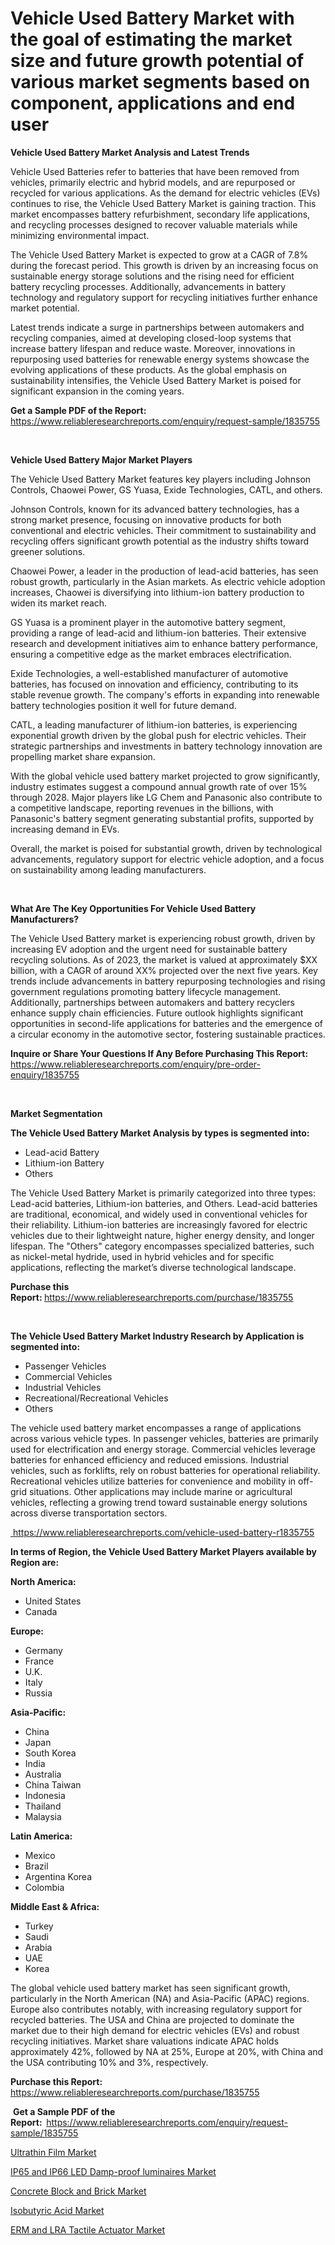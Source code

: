 <p><h1>Vehicle Used Battery Market with the goal of estimating the market size and future growth potential of various market segments based on component, applications and end user</h1></p><p><strong>Vehicle Used Battery Market Analysis and Latest Trends</strong></p>
<p><p>Vehicle Used Batteries refer to batteries that have been removed from vehicles, primarily electric and hybrid models, and are repurposed or recycled for various applications. As the demand for electric vehicles (EVs) continues to rise, the Vehicle Used Battery Market is gaining traction. This market encompasses battery refurbishment, secondary life applications, and recycling processes designed to recover valuable materials while minimizing environmental impact.</p><p>The Vehicle Used Battery Market is expected to grow at a CAGR of 7.8% during the forecast period. This growth is driven by an increasing focus on sustainable energy storage solutions and the rising need for efficient battery recycling processes. Additionally, advancements in battery technology and regulatory support for recycling initiatives further enhance market potential. </p><p>Latest trends indicate a surge in partnerships between automakers and recycling companies, aimed at developing closed-loop systems that increase battery lifespan and reduce waste. Moreover, innovations in repurposing used batteries for renewable energy systems showcase the evolving applications of these products. As the global emphasis on sustainability intensifies, the Vehicle Used Battery Market is poised for significant expansion in the coming years.</p></p>
<p><strong>Get a Sample PDF of the Report:&nbsp;</strong> <a href="https://www.reliableresearchreports.com/enquiry/request-sample/1835755?utm_campaign=24&utm_medium=2&utm_source=Github&utm_content=ia&utm_term=16102024&utm_id=vehicle-used-battery">https://www.reliableresearchreports.com/enquiry/request-sample/1835755</a></p>
<p>&nbsp;</p>
<p><strong>Vehicle Used Battery Major Market Players</strong></p>
<p><p>The Vehicle Used Battery Market features key players including Johnson Controls, Chaowei Power, GS Yuasa, Exide Technologies, CATL, and others. </p><p>Johnson Controls, known for its advanced battery technologies, has a strong market presence, focusing on innovative products for both conventional and electric vehicles. Their commitment to sustainability and recycling offers significant growth potential as the industry shifts toward greener solutions.</p><p>Chaowei Power, a leader in the production of lead-acid batteries, has seen robust growth, particularly in the Asian markets. As electric vehicle adoption increases, Chaowei is diversifying into lithium-ion battery production to widen its market reach.</p><p>GS Yuasa is a prominent player in the automotive battery segment, providing a range of lead-acid and lithium-ion batteries. Their extensive research and development initiatives aim to enhance battery performance, ensuring a competitive edge as the market embraces electrification.</p><p>Exide Technologies, a well-established manufacturer of automotive batteries, has focused on innovation and efficiency, contributing to its stable revenue growth. The company's efforts in expanding into renewable battery technologies position it well for future demand.</p><p>CATL, a leading manufacturer of lithium-ion batteries, is experiencing exponential growth driven by the global push for electric vehicles. Their strategic partnerships and investments in battery technology innovation are propelling market share expansion.</p><p>With the global vehicle used battery market projected to grow significantly, industry estimates suggest a compound annual growth rate of over 15% through 2028. Major players like LG Chem and Panasonic also contribute to a competitive landscape, reporting revenues in the billions, with Panasonic's battery segment generating substantial profits, supported by increasing demand in EVs.</p><p>Overall, the market is poised for substantial growth, driven by technological advancements, regulatory support for electric vehicle adoption, and a focus on sustainability among leading manufacturers.</p></p>
<p>&nbsp;</p>
<p><strong>What Are The Key Opportunities For Vehicle Used Battery Manufacturers?</strong></p>
<p><p>The Vehicle Used Battery market is experiencing robust growth, driven by increasing EV adoption and the urgent need for sustainable battery recycling solutions. As of 2023, the market is valued at approximately $XX billion, with a CAGR of around XX% projected over the next five years. Key trends include advancements in battery repurposing technologies and rising government regulations promoting battery lifecycle management. Additionally, partnerships between automakers and battery recyclers enhance supply chain efficiencies. Future outlook highlights significant opportunities in second-life applications for batteries and the emergence of a circular economy in the automotive sector, fostering sustainable practices.</p></p>
<p><strong>Inquire or Share Your Questions If Any Before Purchasing This Report:</strong> <a href="https://www.reliableresearchreports.com/enquiry/pre-order-enquiry/1835755?utm_campaign=24&utm_medium=2&utm_source=Github&utm_content=ia&utm_term=16102024&utm_id=vehicle-used-battery">https://www.reliableresearchreports.com/enquiry/pre-order-enquiry/1835755</a></p>
<p>&nbsp;</p>
<p><strong>Market Segmentation</strong></p>
<p><strong>The Vehicle Used Battery Market Analysis by types is segmented into:</strong></p>
<p><ul><li>Lead-acid Battery</li><li>Lithium-ion Battery</li><li>Others</li></ul></p>
<p><p>The Vehicle Used Battery Market is primarily categorized into three types: Lead-acid batteries, Lithium-ion batteries, and Others. Lead-acid batteries are traditional, economical, and widely used in conventional vehicles for their reliability. Lithium-ion batteries are increasingly favored for electric vehicles due to their lightweight nature, higher energy density, and longer lifespan. The "Others" category encompasses specialized batteries, such as nickel-metal hydride, used in hybrid vehicles and for specific applications, reflecting the market’s diverse technological landscape.</p></p>
<p><strong>Purchase this Report:&nbsp;</strong><a href="https://www.reliableresearchreports.com/purchase/1835755?utm_campaign=24&utm_medium=2&utm_source=Github&utm_content=ia&utm_term=16102024&utm_id=vehicle-used-battery">https://www.reliableresearchreports.com/purchase/1835755</a></p>
<p>&nbsp;</p>
<p><strong>The Vehicle Used Battery Market Industry Research by Application is segmented into:</strong></p>
<p><ul><li>Passenger Vehicles</li><li>Commercial Vehicles</li><li>Industrial Vehicles</li><li>Recreational/Recreational Vehicles</li><li>Others</li></ul></p>
<p><p>The vehicle used battery market encompasses a range of applications across various vehicle types. In passenger vehicles, batteries are primarily used for electrification and energy storage. Commercial vehicles leverage batteries for enhanced efficiency and reduced emissions. Industrial vehicles, such as forklifts, rely on robust batteries for operational reliability. Recreational vehicles utilize batteries for convenience and mobility in off-grid situations. Other applications may include marine or agricultural vehicles, reflecting a growing trend toward sustainable energy solutions across diverse transportation sectors.</p></p>
<p><a href="https://www.reliableresearchreports.com/vehicle-used-battery-r1835755?utm_campaign=24&utm_medium=2&utm_source=Github&utm_content=ia&utm_term=16102024&utm_id=vehicle-used-battery">&nbsp;https://www.reliableresearchreports.com/vehicle-used-battery-r1835755</a></p>
<p><strong>In terms of Region, the Vehicle Used Battery Market Players available by Region are:</strong></p>
<p>
    <p> <strong> North America: </strong>
        <ul>
            <li>United States</li>
            <li>Canada</li>
        </ul>
        </p> 
    <p> <strong> Europe: </strong>
        <ul>
            <li>Germany</li>
            <li>France</li>
            <li>U.K.</li>
            <li>Italy</li>
            <li>Russia</li>
        </ul>
        </p> 
    <p> <strong> Asia-Pacific: </strong>
        <ul>
            <li>China</li>
            <li>Japan</li>
            <li>South Korea</li>
            <li>India</li>
            <li>Australia</li>
            <li>China Taiwan</li>
            <li>Indonesia</li>
            <li>Thailand</li>
            <li>Malaysia</li>
        </ul>
        </p> 
    <p> <strong> Latin America: </strong>
        <ul>
            <li>Mexico</li>
            <li>Brazil</li>
            <li>Argentina Korea</li>
            <li>Colombia</li>
        </ul>
        </p> 
    <p> <strong> Middle East & Africa: </strong>
        <ul>
            <li>Turkey</li>
            <li>Saudi</li>
            <li>Arabia</li>
            <li>UAE</li>
            <li>Korea</li>
        </ul>
    </p>
    </p>
<p><p>The global vehicle used battery market has seen significant growth, particularly in the North American (NA) and Asia-Pacific (APAC) regions. Europe also contributes notably, with increasing regulatory support for recycled batteries. The USA and China are projected to dominate the market due to their high demand for electric vehicles (EVs) and robust recycling initiatives. Market share valuations indicate APAC holds approximately 42%, followed by NA at 25%, Europe at 20%, with China and the USA contributing 10% and 3%, respectively.</p></p>
<p><strong>Purchase this Report: </strong><a href="https://www.reliableresearchreports.com/purchase/1835755?utm_campaign=24&utm_medium=2&utm_source=Github&utm_content=ia&utm_term=16102024&utm_id=vehicle-used-battery">https://www.reliableresearchreports.com/purchase/1835755</a></p>
<p>&nbsp;<strong>Get a Sample PDF of the Report:&nbsp;&nbsp;</strong><a href="https://www.reliableresearchreports.com/enquiry/request-sample/1835755?utm_campaign=24&utm_medium=2&utm_source=Github&utm_content=ia&utm_term=16102024&utm_id=vehicle-used-battery">https://www.reliableresearchreports.com/enquiry/request-sample/1835755</a></p>
<p><strong></strong></p>
<p><p><a href="https://www.linkedin.com/pulse/navigating-global-ultrathin-film-market-landscape-trends-forecasts-zenpc?utm_campaign=24&utm_medium=2&utm_source=Github&utm_content=ia&utm_term=16102024&utm_id=vehicle-used-battery">Ultrathin Film Market</a></p><p><a href="https://github.com/jillie6xbkabba/Market-Research-Report-List-1/blob/main/ip65-and-ip66-led-damp-proof-luminaires-market.md?utm_campaign=24&utm_medium=2&utm_source=Github&utm_content=ia&utm_term=16102024&utm_id=vehicle-used-battery">IP65 and IP66 LED Damp-proof luminaires Market</a></p><p><a href="https://www.linkedin.com/pulse/influencing-factors-concrete-block-brick-market-insights-growth-qbq5c?utm_campaign=24&utm_medium=2&utm_source=Github&utm_content=ia&utm_term=16102024&utm_id=vehicle-used-battery">Concrete Block and Brick Market</a></p><p><a href="https://www.linkedin.com/pulse/deep-dive-isobutyric-acid-market-itstrends-segmentation-competitive-r6l5c?utm_campaign=24&utm_medium=2&utm_source=Github&utm_content=ia&utm_term=16102024&utm_id=vehicle-used-battery">Isobutyric Acid Market</a></p><p><a href="https://github.com/c0mxahyman/Market-Research-Report-List-1/blob/main/erm-and-lra-tactile-actuator-market.md?utm_campaign=24&utm_medium=2&utm_source=Github&utm_content=ia&utm_term=16102024&utm_id=vehicle-used-battery">ERM and LRA Tactile Actuator Market</a></p></p>